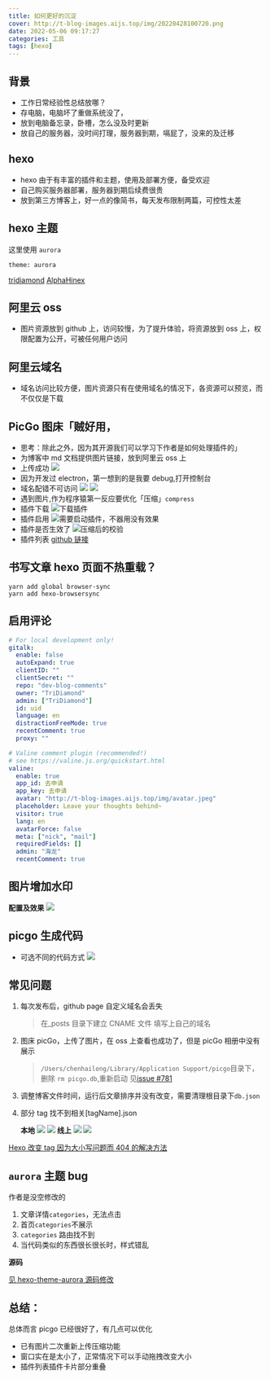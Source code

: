 ```yaml
---
title: 如何更好的沉淀
cover: http://t-blog-images.aijs.top/img/20220428100720.png
date: 2022-05-06 09:17:27
categories: 工具
tags: [hexo]
---
```


## 背景

- 工作日常经验性总结放哪？
- 存电脑，电脑坏了重做系统没了，
- 放到电脑备忘录，卧槽，怎么没及时更新
- 放自己的服务器，没时间打理，服务器到期，嗝屁了，没来的及迁移

## hexo

- hexo 由于有丰富的插件和主题，使用及部署方便，备受欢迎
- 自己购买服务器部署，服务器到期后续费很贵
- 放到第三方博客上，好一点的像简书，每天发布限制两篇，可控性太差

## hexo 主题

这里使用 `aurora`

```
theme: aurora
```

[tridiamond](https://tridiamond.tech/)
[AlphaHinex](https://github.com/AlphaHinex/AlphaHinex.github.io)

## 阿里云 oss

- 图片资源放到 github 上，访问较慢，为了提升体验，将资源放到 oss 上，权限配置为公开，可被任何用户访问

## 阿里云域名

- 域名访问比较方便，图片资源只有在使用域名的情况下，各资源可以预览，而不仅仅是下载

## PicGo 图床「贼好用，

- 思考：除此之外，因为其开源我们可以学习下作者是如何处理插件的」
- 为博客中 md 文档提供图片链接，放到阿里云 oss 上
- 上传成功
  ![](http://t-blog-images.aijs.top/img/20220428101247.png?x-oss-process=image/resize,h_300,w_500)
- 因为开发过 electron，第一想到的是我要 debug,打开控制台
- 域名配错不可访问
  ![](http://t-blog-images.aijs.top/img/20220428104003.png?x-oss-process=image/resize,h_300,w_500)
  ![](http://t-blog-images.aijs.top/img/20220428104024.png?x-oss-process=image/resize,h_300,w_500)
- 遇到图片,作为程序猿第一反应要优化「压缩」`compress`
- 插件下载
  ![下载插件](http://t-blog-images.aijs.top/img/20220428104511.png?x-oss-process=image/resize,h_300,w_500)
- 插件启用
  ![需要启动插件，不器用没有效果](http://t-blog-images.aijs.top/img/20220428104919.png?x-oss-process=image/resize,h_300,w_500)
- 插件是否生效了
  ![压缩后的校验](http://t-blog-images.aijs.top/img/20220428105126.png?x-oss-process=image/resize,h_300,w_500)
- 插件列表
  [github 链接](https://github.com/PicGo/Awesome-PicGo)

## 书写文章 hexo 页面不热重载？

```shell
yarn add global browser-sync
yarn add hexo-browsersync
```

## 启用评论

```yml
# For local development only!
gitalk:
  enable: false
  autoExpand: true
  clientID: ""
  clientSecret: ""
  repo: "dev-blog-comments"
  owner: "TriDiamond"
  admin: ["TriDiamond"]
  id: uid
  language: en
  distractionFreeMode: true
  recentComment: true
  proxy: ""

# Valine comment plugin (recommended!)
# see https://valine.js.org/quickstart.html
valine:
  enable: true
  app_id: 去申请
  app_key: 去申请
  avatar: "http://t-blog-images.aijs.top/img/avatar.jpeg"
  placeholder: Leave your thoughts behind~
  visitor: true
  lang: en
  avatarForce: false
  meta: ["nick", "mail"]
  requiredFields: []
  admin: "海龙"
  recentComment: true
```

## 图片增加水印

**配置及效果**
![](http://t-blog-images.aijs.top/img/20220524104857.webp)

## picgo 生成代码

- 可选不同的代码方式
  <img src="http://t-blog-images.aijs.top/img/20220526230443.png"/>

## 常见问题

1. 每次发布后，github page 自定义域名会丢失
   > 在\_posts 目录下建立 CNAME 文件 填写上自己的域名
2. 图床 picGo，上传了图片，在 oss 上查看也成功了，但是 picGo 相册中没有展示
   > `/Users/chenhailong/Library/Application Support/picgo`目录下，删除 `rm picgo.db`,重新启动
   > 见[issue #781](https://github.com/Molunerfinn/PicGo/issues/781)
3. 调整博客文件时间，运行后文章排序并没有改变，需要清理根目录下`db.json`

4. 部分 tag 找不到相关[tagName].json

   **本地**
   <img src="http://t-blog-images.aijs.top/img/20220624092901.webp" />
   <img src="http://t-blog-images.aijs.top/img/20220624092941.webp" />
   **线上**
   <img src="http://t-blog-images.aijs.top/img/20220624093041.webp" />
   <img src="http://t-blog-images.aijs.top/img/20220624093127.webp" />

<a href="https://blog.zhheo.com/p/5511910d.html" target="_blank" >Hexo 改变 tag 因为大小写问题而 404 的解决方法</a>

## `aurora` 主题 bug

作者是没空修改的

1. 文章详情`categories`，无法点击
2. 首页`categories`不展示
3. `categories` 路由找不到
4. 当代码类似的东西很长很长时，样式错乱

**源码**

<a href="http://v.aijs.top/post/2022-06-24aurora" target="_blank" >见 hexo-theme-aurora 源码修改</a>

## 总结：

总体而言 picgo 已经很好了，有几点可以优化

- 已有图片二次重新上传压缩功能
- 窗口实在是太小了，正常情况下可以手动拖拽改变大小
- 插件列表插件卡片部分重叠
